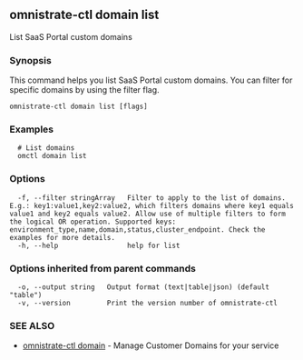 ## omnistrate-ctl domain list

List SaaS Portal custom domains

### Synopsis

This command helps you list SaaS Portal custom domains.
You can filter for specific domains by using the filter flag.

```
omnistrate-ctl domain list [flags]
```

### Examples

```
  # List domains
  omctl domain list
```

### Options

```
  -f, --filter stringArray   Filter to apply to the list of domains. E.g.: key1:value1,key2:value2, which filters domains where key1 equals value1 and key2 equals value2. Allow use of multiple filters to form the logical OR operation. Supported keys: environment_type,name,domain,status,cluster_endpoint. Check the examples for more details.
  -h, --help                 help for list
```

### Options inherited from parent commands

```
  -o, --output string   Output format (text|table|json) (default "table")
  -v, --version         Print the version number of omnistrate-ctl
```

### SEE ALSO

* [omnistrate-ctl domain](omnistrate-ctl_domain.md)	 - Manage Customer Domains for your service

